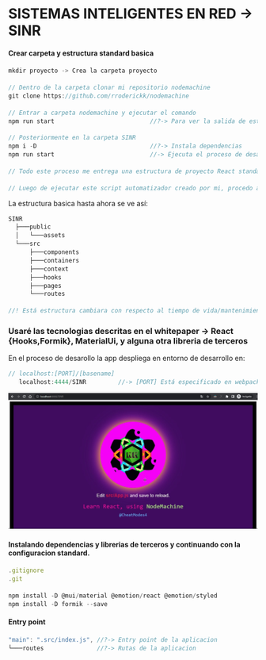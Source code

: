 # SISTEMAS INTELIGENTES EN RED -> SINR

#### Crear carpeta y estructura standard basica

```js
mkdir proyecto -> Crea la carpeta proyecto

// Dentro de la carpeta clonar mi repositorio nodemachine
git clone https://github.com/rroderickk/nodemachine

// Entrar a carpeta nodemachine y ejecutar el comando
npm run start                           //?-> Para ver la salida de este proceso leer el archivo ->log<-

// Posteriormente en la carpeta SINR
npm i -D                                //?-> Instala dependencias
npm run start                           //-> Ejecuta el proceso de desarrollo

// Todo este proceso me entrega una estructura de proyecto React standard con tecnologia Webpack/Axios

// Luego de ejecutar este script automatizador creado por mi, procedo a limpiar estos archivos y a instalar las dependencias necesarias del proyecto SINR -> Sistemas Inteligentes en Red

```

La estructura basica hasta ahora se ve así:

```js
SINR
  ├───public
  │   └───assets
  └───src
      ├───components
      ├───containers
      ├───context
      ├───hooks
      ├───pages
      └───routes

//! Está estructura cambiara con respecto al tiempo de vida/mantenimiento de esta aplicacion
```

### Usaré las tecnologias descritas en el whitepaper -> React {Hooks,Formik}, MaterialUi, y alguna otra libreria de terceros

En el proceso de desarollo la app despliega en entorno de desarrollo en:

```js
// localhost:[PORT]/[basename]
   localhost:4444/SINR         //-> [PORT] Está especificado en webpack.config.js
```
<img src='./public/assets/base.jpg' alt='/base.jpg' />

#### Instalando dependencias y librerias de terceros y continuando con la configuracion standard.

```js
.gitignore
.git

npm install -D @mui/material @emotion/react @emotion/styled
npm install -D formik --save
```

#### Entry point

```js
"main": ".src/index.js", //?-> Entry point de la aplicacion
└───routes               //?-> Rutas de la aplicacion
```